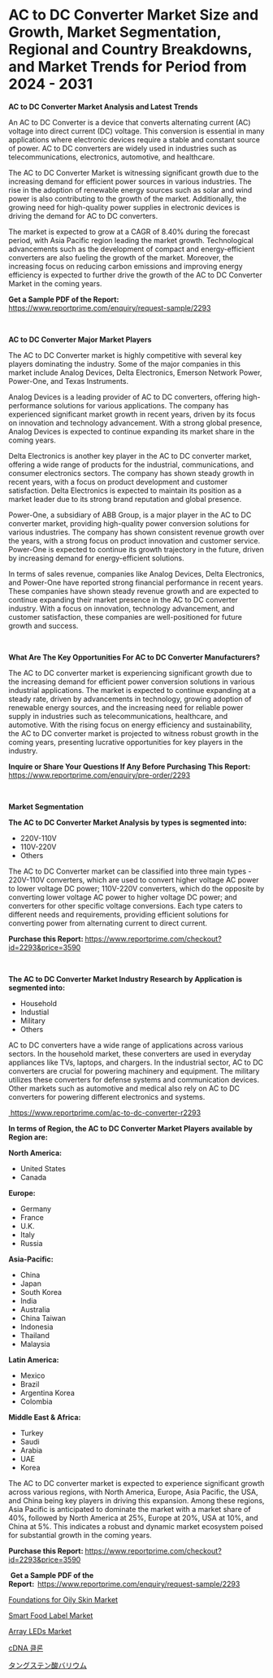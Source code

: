 <p><h1>AC to DC Converter Market Size and Growth, Market Segmentation, Regional and Country Breakdowns, and Market Trends for Period from 2024 -  2031</h1></p><p><strong>AC to DC Converter Market Analysis and Latest Trends</strong></p>
<p><p>An AC to DC Converter is a device that converts alternating current (AC) voltage into direct current (DC) voltage. This conversion is essential in many applications where electronic devices require a stable and constant source of power. AC to DC converters are widely used in industries such as telecommunications, electronics, automotive, and healthcare.</p><p>The AC to DC Converter Market is witnessing significant growth due to the increasing demand for efficient power sources in various industries. The rise in the adoption of renewable energy sources such as solar and wind power is also contributing to the growth of the market. Additionally, the growing need for high-quality power supplies in electronic devices is driving the demand for AC to DC converters.</p><p>The market is expected to grow at a CAGR of 8.40% during the forecast period, with Asia Pacific region leading the market growth. Technological advancements such as the development of compact and energy-efficient converters are also fueling the growth of the market. Moreover, the increasing focus on reducing carbon emissions and improving energy efficiency is expected to further drive the growth of the AC to DC Converter Market in the coming years.</p></p>
<p><strong>Get a Sample PDF of the Report:&nbsp;</strong> <a href="https://www.reportprime.com/enquiry/request-sample/2293">https://www.reportprime.com/enquiry/request-sample/2293</a></p>
<p>&nbsp;</p>
<p><strong>AC to DC Converter Major Market Players</strong></p>
<p><p>The AC to DC Converter market is highly competitive with several key players dominating the industry. Some of the major companies in this market include Analog Devices, Delta Electronics, Emerson Network Power, Power-One, and Texas Instruments.</p><p>Analog Devices is a leading provider of AC to DC converters, offering high-performance solutions for various applications. The company has experienced significant market growth in recent years, driven by its focus on innovation and technology advancement. With a strong global presence, Analog Devices is expected to continue expanding its market share in the coming years.</p><p>Delta Electronics is another key player in the AC to DC converter market, offering a wide range of products for the industrial, communications, and consumer electronics sectors. The company has shown steady growth in recent years, with a focus on product development and customer satisfaction. Delta Electronics is expected to maintain its position as a market leader due to its strong brand reputation and global presence.</p><p>Power-One, a subsidiary of ABB Group, is a major player in the AC to DC converter market, providing high-quality power conversion solutions for various industries. The company has shown consistent revenue growth over the years, with a strong focus on product innovation and customer service. Power-One is expected to continue its growth trajectory in the future, driven by increasing demand for energy-efficient solutions.</p><p>In terms of sales revenue, companies like Analog Devices, Delta Electronics, and Power-One have reported strong financial performance in recent years. These companies have shown steady revenue growth and are expected to continue expanding their market presence in the AC to DC converter industry. With a focus on innovation, technology advancement, and customer satisfaction, these companies are well-positioned for future growth and success.</p></p>
<p>&nbsp;</p>
<p><strong>What Are The Key Opportunities For AC to DC Converter Manufacturers?</strong></p>
<p><p>The AC to DC converter market is experiencing significant growth due to the increasing demand for efficient power conversion solutions in various industrial applications. The market is expected to continue expanding at a steady rate, driven by advancements in technology, growing adoption of renewable energy sources, and the increasing need for reliable power supply in industries such as telecommunications, healthcare, and automotive. With the rising focus on energy efficiency and sustainability, the AC to DC converter market is projected to witness robust growth in the coming years, presenting lucrative opportunities for key players in the industry.</p></p>
<p><strong>Inquire or Share Your Questions If Any Before Purchasing This Report:</strong> <a href="https://www.reportprime.com/enquiry/pre-order/2293">https://www.reportprime.com/enquiry/pre-order/2293</a></p>
<p>&nbsp;</p>
<p><strong>Market Segmentation</strong></p>
<p><strong>The AC to DC Converter Market Analysis by types is segmented into:</strong></p>
<p><ul><li>220V-110V</li><li>110V-220V</li><li>Others</li></ul></p>
<p><p>The AC to DC Converter market can be classified into three main types - 220V-110V converters, which are used to convert higher voltage AC power to lower voltage DC power; 110V-220V converters, which do the opposite by converting lower voltage AC power to higher voltage DC power; and converters for other specific voltage conversions. Each type caters to different needs and requirements, providing efficient solutions for converting power from alternating current to direct current.</p></p>
<p><strong>Purchase this Report:&nbsp;</strong><a href="https://www.reportprime.com/checkout?id=2293&price=3590">https://www.reportprime.com/checkout?id=2293&price=3590</a></p>
<p>&nbsp;</p>
<p><strong>The AC to DC Converter Market Industry Research by Application is segmented into:</strong></p>
<p><ul><li>Household</li><li>Industial</li><li>Military</li><li>Others</li></ul></p>
<p><p>AC to DC converters have a wide range of applications across various sectors. In the household market, these converters are used in everyday appliances like TVs, laptops, and chargers. In the industrial sector, AC to DC converters are crucial for powering machinery and equipment. The military utilizes these converters for defense systems and communication devices. Other markets such as automotive and medical also rely on AC to DC converters for powering different electronics and systems.</p></p>
<p><a href="https://www.reportprime.com/ac-to-dc-converter-r2293">&nbsp;https://www.reportprime.com/ac-to-dc-converter-r2293</a></p>
<p><strong>In terms of Region, the AC to DC Converter Market Players available by Region are:</strong></p>
<p>
    <p> <strong> North America: </strong>
        <ul>
            <li>United States</li>
            <li>Canada</li>
        </ul>
        </p> 
    <p> <strong> Europe: </strong>
        <ul>
            <li>Germany</li>
            <li>France</li>
            <li>U.K.</li>
            <li>Italy</li>
            <li>Russia</li>
        </ul>
        </p> 
    <p> <strong> Asia-Pacific: </strong>
        <ul>
            <li>China</li>
            <li>Japan</li>
            <li>South Korea</li>
            <li>India</li>
            <li>Australia</li>
            <li>China Taiwan</li>
            <li>Indonesia</li>
            <li>Thailand</li>
            <li>Malaysia</li>
        </ul>
        </p> 
    <p> <strong> Latin America: </strong>
        <ul>
            <li>Mexico</li>
            <li>Brazil</li>
            <li>Argentina Korea</li>
            <li>Colombia</li>
        </ul>
        </p> 
    <p> <strong> Middle East & Africa: </strong>
        <ul>
            <li>Turkey</li>
            <li>Saudi</li>
            <li>Arabia</li>
            <li>UAE</li>
            <li>Korea</li>
        </ul>
    </p>
    </p>
<p><p>The AC to DC converter market is expected to experience significant growth across various regions, with North America, Europe, Asia Pacific, the USA, and China being key players in driving this expansion. Among these regions, Asia Pacific is anticipated to dominate the market with a market share of 40%, followed by North America at 25%, Europe at 20%, USA at 10%, and China at 5%. This indicates a robust and dynamic market ecosystem poised for substantial growth in the coming years.</p></p>
<p><strong>Purchase this Report: </strong><a href="https://www.reportprime.com/checkout?id=2293&price=3590">https://www.reportprime.com/checkout?id=2293&price=3590</a></p>
<p>&nbsp;<strong>Get a Sample PDF of the Report:&nbsp;&nbsp;</strong><a href="https://www.reportprime.com/enquiry/request-sample/2293">https://www.reportprime.com/enquiry/request-sample/2293</a></p>
<p><strong></strong></p>
<p><p><a href="https://issuu.com/reportprime-2/docs/foundations-for-oily-skin-market-size-2030.pptx">Foundations for Oily Skin Market</a></p><p><a href="https://github.com/ruddyyedelwadw/Market-Research-Report-List-2/blob/main/smart-food-label-market.md">Smart Food Label Market</a></p><p><a href="https://github.com/lorenzaSchmeler/Market-Research-Report-List-1/blob/main/array-leds-market.md">Array LEDs Market</a></p><p><a href="https://medium.com/@raymondietrich7892023/cdna-%ED%81%B4%EB%A1%A0-%EC%8B%9C%EC%9E%A5%EC%9D%80-%EC%8B%9C%EC%9E%A5-%EC%A0%90%EC%9C%A0%EC%9C%A8-%ED%81%AC%EA%B8%B0-%EB%B0%8F-2031%EB%85%84%EA%B9%8C%EC%A7%80-%EC%98%88%EC%83%81%EB%90%9C-%EC%98%88%EC%B8%A1%EC%97%90-%EC%B4%88%EC%A0%90%EC%9D%84-%EB%A7%9E%EC%B6%A5%EB%8B%88%EB%8B%A4-a3029707953f">cDNA 클론</a></p><p><a href="https://medium.com/@reannakling/%E3%83%90%E3%83%AA%E3%82%A6%E3%83%A0%E3%82%BF%E3%83%B3%E3%82%B0%E3%82%B9%E3%83%86%E3%83%B3%E5%B8%82%E5%A0%B4%E3%81%AE%E8%A6%8F%E6%A8%A1%E3%81%AF-%E4%B8%96%E7%95%8C%E7%9A%84%E3%81%AA%E6%A5%AD%E7%95%8C%E3%81%AB%E3%81%8A%E3%81%91%E3%82%8B%E6%9C%80%E9%81%A9%E3%81%AA%E3%83%9E%E3%83%BC%E3%82%B1%E3%83%86%E3%82%A3%E3%83%B3%E3%82%B0%E3%83%81%E3%83%A3%E3%83%B3%E3%83%8D%E3%83%AB%E3%82%92%E6%98%8E%E3%82%89%E3%81%8B%E3%81%AB%E3%81%97%E3%81%BE%E3%81%99-ac8541ffec5b">タングステン酸バリウム</a></p></p>